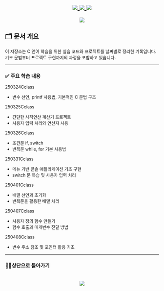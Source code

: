 
<h1 align="center">
  
  <a href="https://github.com/skwjdgh">
    <img align="center" src="https://img.shields.io/badge/goto-Main-green.svg" />
  </a>

  <a href="https://github.com/skwjdgh/Back">
    <img align="center" src="https://img.shields.io/badge/goto-Back-green.svg" />
  </a>
    <a href="https://github.com/skwjdgh/C101_study">
    <img align="center" src="https://img.shields.io/badge/goto-C-green.svg" />
  </a>
  
</h1>


<p align="center">
  <img align="center" src = "https://capsule-render.vercel.app/api?type=blur&height=200&color=gradient&text=C101&descAlign=59&section=header">

## 🗂 문서 개요

이 저장소는 C 언어 학습을 위한 실습 코드와 프로젝트를 날짜별로 정리한 기록입니다. 기초 문법부터 프로젝트 구현까지의 과정을 포함하고 있습니다.

---

### ✅ 주요 학습 내용

250324Cclass  
- 변수 선언, printf 사용법, 기본적인 C 문법 구조

250325Cclass  
- 간단한 사칙연산 계산기 프로젝트  
- 사용자 입력 처리와 연산자 사용

250326Cclass  
- 조건문 if, switch  
- 반복문 while, for 기본 사용법

250331Cclass  
- 메뉴 기반 콘솔 애플리케이션 기초 구현  
- switch 문 복습 및 사용자 입력 처리

250401Cclass  
- 배열 선언과 초기화  
- 반복문을 활용한 배열 처리

250407Cclass  
- 사용자 정의 함수 만들기  
- 함수 호출과 매개변수 전달 방법

250408Cclass  
- 변수 주소 참조 및 포인터 활용 기초
---

###  👨‍💻상단으로 돌아가기
<h1 align="center">
        <a href="https://github.com/skwjdgh/C101_study">
    <img align="center" src="https://img.shields.io/badge/backto-Top-green.svg" />
  </a>
</h1>

